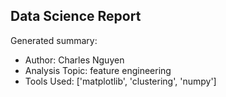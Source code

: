 ## Data Science Report

Generated summary:

- Author: Charles Nguyen
- Analysis Topic: feature engineering
- Tools Used: ['matplotlib', 'clustering', 'numpy']
